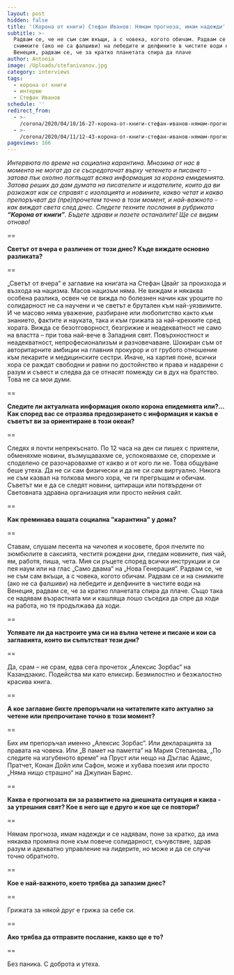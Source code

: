```yaml
---
layout: post
hidden: false
title: '(Корона от книги) Стефан Иванов: Нямам прогноза, имам надежди'
subtitle: >-
  Радвам се, че не съм сам вкъщи, а с човека, когото обичам. Радвам се и на
  снимките (ако не са фалшиви) на лебедите и делфините в чистите води на
  Венеция, радвам се, че за кратко планетата спира да плаче
author: Antonia
image: /Uploads/stefanivanov.jpg
category: interviews
tags:
  - корона от книги
  - интервю
  - Стефан Иванов
schedule: ''
redirect_from:
  - >-
    /corona/2020/04/10/16-27-корона-от-книги-стефан-иванов-нямам-прогноза-имам-надежди
  - >-
    /corona/2020/04/11/12-43-корона-от-книги-стефан-иванов-нямам-прогноза-имам-надежди
pageviews: 166
---
```

_Интервюта по време на социална карантина. Мнозина от нас в момента не могат да се съсредоточат върху четенето и писането - затова пък охолно поглъщат всяка информация за корона емидемията. Затова реших да дам думата на писателите и издателите, които да ви разкажат как се справят с изолацията и новините, какво четат и какво препоръчват да (пре)прочетем точно в този момент, и най-важното - как виждат света след днес. Следете техните послания в рубриката **“Корона от книги”**. Бъдете здрави и пазете останалите! Ще се видим отново!_

_\==_

**Светът от вчера е различен от този днес? Къде виждате основно разликата?**

\==

„Светът от вчера“ е заглавие на книгата на Стефан Цвайг за произхода и възхода на нацизма. Масов нацизъм няма. Не виждам и някаква особена разлика, освен че се вижда по болезнен начин как уроците по солидарност не са научени и че светът е брутален към най-уязвимите. И че масово няма уважение, разбиране или любопитство както към знанието, фактите и науката, така и към грижата за най-крехките сред хората. Вижда се безотговорност, безгрижие и неадекватност не само на властта – при това най-вече в Западния свят. Повърхностност и неадекватност, непрофесионализъм и разчовечаване. Шокиран съм от авторитарните амбиции на главния прокурор и от грубото отношение към лекарите и медицинските сестри. Иначе, на хартия поне, всички хора се раждат свободни и равни по достойнство и права и надарени с разум и съвест и следва да се отнасят помежду си в дух на братство. Това не са мои думи.

\==

**Следите ли актуалната информация около корона епидемията или?... Как според вас се отразява предозирането с информация и какъв е съветът ви за ориентиране в този океан?**

\==

Следях я почти непрекъснато. По 12 часа на ден си пишех с приятели, обменяхме новини, възмущавахме се, успокоявахме се, спорехме и споделено се разочаровахме от какво и от кого ли не. Това общуване беше утеха. Да не си сам физически и да не си сам виртуално. Никога не съм казвал на толкова много хора, че ги прегръщам и обичам. Съветът ми е да се следят новини, цитиращи или потвърдени от Световната здравна организация или просто нейния сайт. 

\==

**Как преминава вашата социална "карантина" у дома?**

\==

Ставам, слушам песента на чичопея и косовете, броя пчелите по зюмбюлите в саксията, честитя рождени дни, гледам новините, пия чай, ям, работя, пиша, чета. Мия си ръцете според всички инструкции и си пея наум или на глас „Само двама“ на „Нова Генерация“. Радвам се, че не съм сам вкъщи, а с човека, когото обичам. Радвам се и на снимките (ако не са фалшиви) на лебедите и делфините в чистите води на Венеция, радвам се, че за кратко планетата спира да плаче. Също така се надявам възрастната ми и кашляща лошо съседка да спре да ходи на работа, но тя продължава да ходи. 

\==

**Успявате ли да настроите ума си на вълна четене и писане и кои са заглавията, които ви съпътстват тези дни?**

\==

Да, срам – не срам, едва сега прочетох „Алексис Зорбас“ на Казандзакис. Подейства ми като еликсир. Безмилостно и безжалостно красива книга.

\==

**А кое заглавие бихте препоръчали на читателите като актуално за четене или препрочитане точно в този момент?**

\==

Бих им препоръчал именно „Алексис Зорбас“. Или декларацията за правата на човека. Или „В памет на паметта“ на Мария Степанова, „По следите на изгубеното време“ на Пруст или нещо на Дъглас Адамс, Пратчет, Конан Дойл или Сафон, може и хубава поезия или просто „Няма нищо страшно“ на Джулиан Барнс. 

\==

**Каква е прогнозата ви за развитието на днешната ситуация и каква - за утрешния свят? Кое в него ще е друго и кое ще се повтори?**

\==

Нямам прогноза, имам надежди и се надявам, поне за кратко, да има някаква промяна поне към повече солидарност, съчувствие, здрав разум и адекватно управление на лидерите, но може и да се случи точно обратното. 

\==

**Кое е най-важното, което трябва да запазим днес?**

\==

Грижата за някой друг е грижа за себе си.

\==

**Ако трябва да отправите послание, какво ще е то?**

\==

Без паника. С доброта и утеха.

